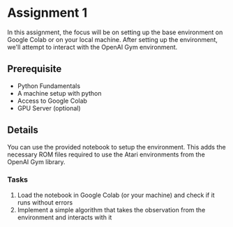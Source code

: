 # Assignment 1

In this assignment, the focus will be on setting up the base environment on Google Colab or on your local machine.
After setting up the environment, we'll attempt to interact with the OpenAI Gym environment.

## Prerequisite

- Python Fundamentals
- A machine setup with python
- Access to Google Colab
- GPU Server (optional)

## Details

You can use the provided notebook to setup the environment. This adds the necessary ROM files required to use the Atari environments from the OpenAI Gym library.

### Tasks

1) Load the notebook in Google Colab (or your machine) and check if it runs without errors
2) Implement a simple algorithm that takes the observation from the environment and interacts with it


